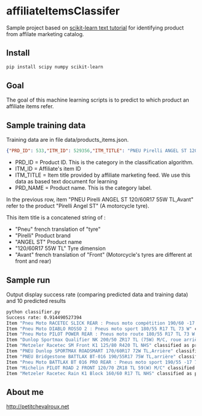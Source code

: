 # affiliateItemsClassifer

Sample project based on [scikit-learn text tutorial](http://scikit-learn.org/stable/tutorial/text_analytics/working_with_text_data.html) for identifying product from affilate marketing catalog.

## Install
```bash
pip install scipy numpy scikit-learn
```

## Goal
The goal of this machine learning scripts is to predict to which product an affiliate items refer.

## Sample training data
Training data are in file data/products_items.json.

```json
{"PRD_ID": 533,"ITM_ID": 529356,"ITM_TITLE": "PNEU Pirelli ANGEL ST 120/60R17 55W TL,Avant","PRD_NAME": "Pirelli Angel ST"}
```

 * PRD_ID = Product ID. This is the category in the classification algorithm.
 * ITM_ID = Affiliate's item ID
 * ITM_TITLE = Item title provided by affiliate marketing feed. We use this data as based text document for learning
 * PRD_NAME = Product name. This is the category label.

In the previous row, item "PNEU Pirelli ANGEL ST 120/60R17 55W TL,Avant" refer to the product "Pirelli Angel ST" (A motorcycle tyre). 

This item title is a concatened string of : 
 * "Pneu" french translation of "tyre"
 * "Pirelli" Product brand
 * "ANGEL ST" Product name
 * "120/60R17 55W TL" Tyre dimension
 * "Avant" french translation of "Front" (Motorcycle's tyres are different at front and rear)

## Sample run
Output display success rate (comparing predicted data and training data) and 10 predicted results

```bash
python classifier.py
Success rate: 0.914490527394
Item "Pneu Moto RACETEC SLICK REAR : Pneus moto compétition 190/60 -17 K2 NHS" classified as product "Metzeler Racetec"
Item "Pneu Moto DIABLO ROSSO 2 : Pneus moto sport 180/55 R17 TL 73 W" classified as product "Pirelli Diablo Rosso 2"
Item "Pneu Moto PILOT POWER REAR : Pneus moto route 180/55 R17 TL 73 W B" classified as product "Michelin Pilot Power"
Item "Dunlop Sportmax Qualifier NK 200/50 ZR17 TL (75W) M/C, roue arrière" classified as product "Dunlop Qualifier"
Item "Metzeler Racetec SM Front K1 125/80 R420 TL NHS" classified as product "Metzeler Racetec"
Item "PNEU Dunlop SPORTMAX ROADSMART 170/60R17 72W TL,Arrière" classified as product "Dunlop Roadsmart"
Item "PNEU Bridgestone BATTLAX BT-016 190/55R17 75W TL,arrière" classified as product "Bridgestone BT 016"
Item "Pneu Moto BATTLAX BT 016 PRO REAR : Pneus moto sport 190/55 -17 75 W" classified as product "Bridgestone BT 016"
Item "Michelin PILOT ROAD 2 FRONT 120/70 ZR18 TL 59(W) M/C" classified as product "Michelin Pilot Road 3"
Item "Metzeler Racetec Rain K1 Block 160/60 R17 TL NHS" classified as product "Metzeler Racetec"
```
## About me
http://petitchevalroux.net